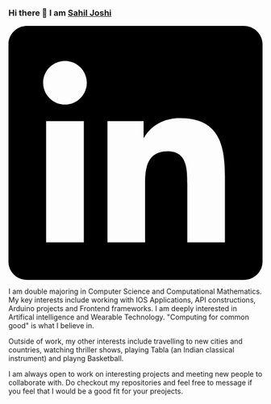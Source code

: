 ### Hi there 👋 I am <a href="https://www.sahiljoshi.com/"> Sahil Joshi </a>
<svg role="img" viewBox="0 0 24 24" xmlns="http://www.w3.org/2000/svg"><title>LinkedIn icon</title><path d="M20.447 20.452h-3.554v-5.569c0-1.328-.027-3.037-1.852-3.037-1.853 0-2.136 1.445-2.136 2.939v5.667H9.351V9h3.414v1.561h.046c.477-.9 1.637-1.85 3.37-1.85 3.601 0 4.267 2.37 4.267 5.455v6.286zM5.337 7.433c-1.144 0-2.063-.926-2.063-2.065 0-1.138.92-2.063 2.063-2.063 1.14 0 2.064.925 2.064 2.063 0 1.139-.925 2.065-2.064 2.065zm1.782 13.019H3.555V9h3.564v11.452zM22.225 0H1.771C.792 0 0 .774 0 1.729v20.542C0 23.227.792 24 1.771 24h20.451C23.2 24 24 23.227 24 22.271V1.729C24 .774 23.2 0 22.222 0h.003z"/></svg>

I am double majoring in Computer Science and Computational Mathematics. My key interests include working with IOS Applications, API constructions, Arduino projects and Frontend frameworks. I am deeply interested in Artifical intelligence and Wearable Technology. "Computing for common good" is what I believe in. 

Outside of work, my other interests include travelling to new cities and countries, watching thriller shows, playing Tabla (an Indian classical instrument) and playng Basketball.

I am always open to work on interesting projects and meeting new people to collaborate with. Do checkout my repositories and feel free to message if you feel that I would be a good fit for your preojects.
